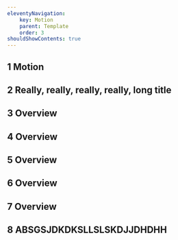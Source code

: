```yaml
---
eleventyNavigation:
    key: Motion
    parent: Template
    order: 3
shouldShowContents: true
---
```


## 1 Motion
## 2 Really, really, really, really, long title
## 3 Overview
## 4 Overview
## 5 Overview
## 6 Overview

## 7 Overview
## 8 ABSGSJDKDKSLLSLSKDJJDHDHH
